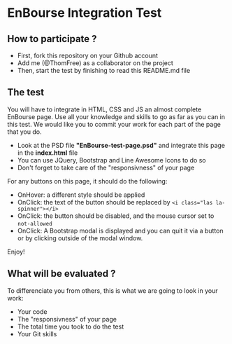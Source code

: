 # EnBourse Integration Test

## How to participate ?

- First, fork this repository on your Github account
- Add me (@ThomFree) as a collaborator on the project
- Then, start the test by finishing to read this README.md file

## The test

You will have to integrate in HTML, CSS and JS an almost complete EnBourse page.
Use all your knowledge and skills to go as far as you can in this test.
We would like you to commit your work for each part of the page that you do.

- Look at the PSD file **"EnBourse-test-page.psd"** and integrate this page in the **index.html** file
- You can use JQuery, Bootstrap and Line Awesome Icons to do so
- Don't forget to take care of the "responsivness" of your page

For any buttons on this page, it should do the following:

- OnHover: a different style should be applied
- OnClick: the text of the button should be replaced by ```<i class="las la-spinner"></i>```
- OnClick: the button should be disabled, and the mouse cursor set to ```not-allowed```
- OnClick: A Bootstrap modal is displayed and you can quit it via a button or by clicking outside of the modal window.

Enjoy!

## What will be evaluated ?

To differenciate you from others, this is what we are going to look in your work:

- Your code
- The "responsivness" of your page
- The total time you took to do the test
- Your Git skills
